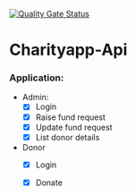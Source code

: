 [![Quality Gate Status](https://sonarcloud.io/api/project_badges/measure?project=com.revature%3ACharityApp-API-spring&metric=alert_status)](https://sonarcloud.io/dashboard?id=com.revature%3ACharityApp-API-spring)

# Charityapp-Api 
### Application:
- Admin:
  - [x] Login
  - [x] Raise fund request
  - [x] Update fund request
  - [x] List donor details
- Donor
  - [x] Login
  - [x] Donate 
 
